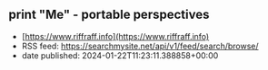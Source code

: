 ## print "Me" - portable perspectives
 - [https://www.riffraff.info](https://www.riffraff.info)
 - RSS feed: https://searchmysite.net/api/v1/feed/search/browse/
 - date published: 2024-01-22T11:23:11.388858+00:00



